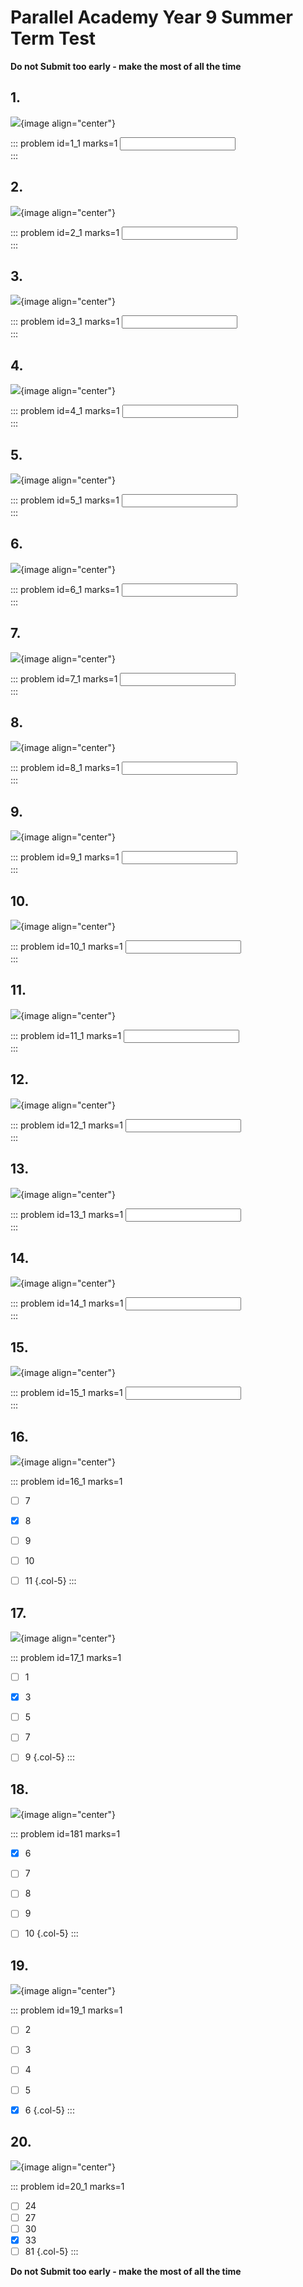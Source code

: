 # Parallel Academy Year 9 Summer Term Test

**Do not Submit too early - make the most of all the time**  


## 1.	
![](/resources/academy-9sum-test/q1.png){image align="center"}  

::: problem id=1_1 marks=1
<input type="number" solution="2"/>  
:::  


## 2.
![](/resources/academy-9sum-test/q2.png){image align="center"}  

::: problem id=2_1 marks=1
<input type="number" solution="10"/>  
:::  


## 3.
![](/resources/academy-9sum-test/q3.png){image align="center"}  

::: problem id=3_1 marks=1
<input type="number" solution="49"/>  
:::  


## 4.
![](/resources/academy-9sum-test/q4.png){image align="center"}  

::: problem id=4_1 marks=1
<input type="number" solution="202"/>  
:::  


## 5.
![](/resources/academy-9sum-test/q5.png){image align="center"}  

::: problem id=5_1 marks=1
<input type="number" solution="15"/>  
::: 


## 6.	
![](/resources/academy-9sum-test/q6.png){image align="center"}  

::: problem id=6_1 marks=1
<input type="number" solution="2"/>  
:::  


## 7.
![](/resources/academy-9sum-test/q7.png){image align="center"}  

::: problem id=7_1 marks=1
<input type="number" solution="8"/>  
:::  


## 8.
![](/resources/academy-9sum-test/q8.png){image align="center"}  

::: problem id=8_1 marks=1
<input type="number" solution="8"/>  
:::  


## 9.
![](/resources/academy-9sum-test/q9.png){image align="center"}  

::: problem id=9_1 marks=1
<input type="number" solution="7"/>  
:::  


## 10.
![](/resources/academy-9sum-test/q10.png){image align="center"}  

::: problem id=10_1 marks=1
<input type="number" solution="227"/>  
::: 


## 11.	
![](/resources/academy-9sum-test/q11.png){image align="center"}  

::: problem id=11_1 marks=1
<input type="number" solution="30"/>  
:::  


## 12.
![](/resources/academy-9sum-test/q12.png){image align="center"}  

::: problem id=12_1 marks=1
<input type="number" solution="12"/>  
:::  


## 13.
![](/resources/academy-9sum-test/q13.png){image align="center"}  

::: problem id=13_1 marks=1
<input type="number" solution="2519"/>  
:::  


## 14.
![](/resources/academy-9sum-test/q14.png){image align="center"}  

::: problem id=14_1 marks=1
<input type="number" solution="8"/>  
:::  


## 15.
![](/resources/academy-9sum-test/q15.png){image align="center"}  

::: problem id=15_1 marks=1
<input type="number" solution="4"/>  
::: 


## 16.	
![](/resources/academy-9sum-test/q16.png){image align="center"}  

::: problem id=16_1 marks=1

* [ ] 7
* [x] 8
* [ ] 9
* [ ] 10
* [ ] 11
{.col-5}
:::  


## 17.
![](/resources/academy-9sum-test/q17.png){image align="center"}  

::: problem id=17_1 marks=1

* [ ] 1
* [x] 3
* [ ] 5
* [ ] 7
* [ ] 9
{.col-5}
:::  


## 18.
![](/resources/academy-9sum-test/q18.png){image align="center"}  

::: problem id=181 marks=1

* [x] 6
* [ ] 7
* [ ] 8 
* [ ] 9 
* [ ] 10 
{.col-5}
:::  


## 19.
![](/resources/academy-9sum-test/q19.png){image align="center"}  

::: problem id=19_1 marks=1

* [ ] 2 
* [ ] 3
* [ ] 4
* [ ] 5
* [x] 6
{.col-5}
:::  


## 20.
![](/resources/academy-9sum-test/q20.png){image align="center"}  

::: problem id=20_1 marks=1

* [ ] 24 
* [ ] 27
* [ ] 30
* [x] 33
* [ ] 81
{.col-5}
::: 

**Do not Submit too early - make the most of all the time**  